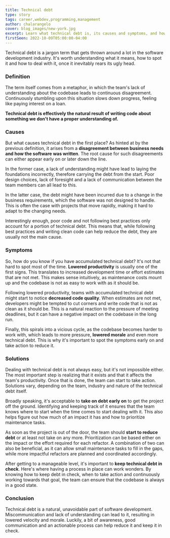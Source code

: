 ```yaml
---
title: Technical debt
type: story
tags: career,webdev,programming,management
author: chalarangelo
cover: blog_images/new-york.jpg
excerpt: Learn what technical debt is, its causes and symptoms, and how to deal with it.
firstSeen: 2022-10-09T05:00:00-04:00
---
```


Technical debt is a jargon term that gets thrown around a lot in the software development industry. It's worth understanding what it means, how to spot it and how to deal with it, once it inevitably rears its ugly head.

### Definition

The term itself comes from a metaphor, in which the team's lack of understanding about the codebase leads to continuous disagreement. Continuously stumbling upon this situation slows down progress, feeling like paying interest on a loan.

**Technical debt is effectively the natural result of writing code about something we don't have a proper understanding of.**

### Causes

But what causes technical debt in the first place? As hinted at by the previous definition, it arises from a **disagreement between business needs and how the software was written**. The root cause for such disagreements can either appear early on or later down the line.

In the former case, a lack of understanding might have lead to laying the foundations incorrectly, therefore carrying the debt from the start. Poor design choices, lack of foresight and a lack of communication between the team members can all lead to this.

In the latter case, the debt might have been incurred due to a change in the business requirements, which the software was not designed to handle. This is often the case with projects that move rapidly, making it hard to adapt to the changing needs.

Interestingly enough, poor code and not following best practices only account for a portion of technical debt. This means that, while following best practices and writing clean code can help reduce the debt, they are usually not the main cause.

### Symptoms

So, how do you know if you have accumulated technical debt? It's not that hard to spot most of the time. **Lowered productivity** is usually one of the first signs. This translates to increased development time or effort estimates that are not met. This makes sense intuitively, as maintenance costs mount up and the codebase is not as easy to work with as it should be.

Following lowered productivity, teams with accumulated technical debt might start to notice **decreased code quality**. When estimates are not met, developers might be tempted to cut corners and write code that is not as clean as it should be. This is a natural reaction to the pressure of meeting deadlines, but it can have a negative impact on the codebase in the long run.

Finally, this spirals into a vicious cycle, as the codebase becomes harder to work with, which leads to more pressure, **lowered morale** and even more technical debt. This is why it's important to spot the symptoms early on and take action to reduce it.

### Solutions

Dealing with technical debt is not always easy, but it's not impossible either. The most important step is realizing that it exists and that it affects the team's productivity. Once that is done, the team can start to take action. Solutions vary, depending on the team, industry and nature of the technical debt itself.

Broadly speaking, it's acceptable to **take on debt early on** to get the project off the ground. Identifying and keeping track of it ensures that the team knows where to start when the time comes to start dealing with it. This also helps figure out how much of an impact it has and how to prioritize maintenance tasks.

As soon as the project is out of the door, the team should **start to reduce debt** or at least not take on any more. Prioritization can be based either on the impact or the effort required for each refactor. A combination of two can also be beneficial, as it can allow small maintenance tasks to fill in the gaps, while more impactful refactors are planned and coordinated accordingly.

After getting to a manageable level, it's important to **keep technical debt in check**. Here's where having a process in place can work wonders. By knowing how to keep debt in check, when to take action and continuously working towards that goal, the team can ensure that the codebase is always in a good state.

### Conclusion

Technical debt is a natural, unavoidable part of software development. Miscommunication and lack of understanding can lead to it, resulting in lowered velocity and morale. Luckily, a bit of awareness, good communication and an actionable process can help reduce it and keep it in check.
